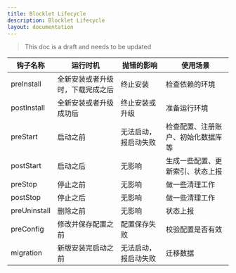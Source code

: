 ```yaml
---
title: Blocklet Lifecycle
description: Blocklet Lifecycle
layout: documentation
---
```


> This doc is a draft and needs to be updated

| 钩子名称     | 运行时机                         | 抛错的影响           | 使用场景                           |
| ------------ | -------------------------------- | -------------------- | ---------------------------------- |
| preInstall   | 全新安装或者升级时，下载完成之后 | 终止安装             | 检查依赖的环境                     |
| postInstall  | 全新安装或者升级成功后           | 终止安装或升级       | 准备运行环境                       |
| preStart     | 启动之前                         | 无法启动，报启动失败 | 检查配置、注册账户、初始化数据库等 |
| postStart    | 启动之后                         | 无影响               | 生成一些配置、更新索引、状态上报   |
| preStop      | 停止之前                         | 无影响               | 做一些清理工作                     |
| postStop     | 停止之后                         | 无影响               | 做一些清理工作                     |
| preUninstall | 删除之前                         | 无影响               | 状态上报                           |
| preConfig    | 修改并保存配置之前               | 配置保存失败         | 校验配置是否有效                   |
| migration    | 新版安装完启动之前               | 无法启动，报启动失败 | 迁移数据                           |
